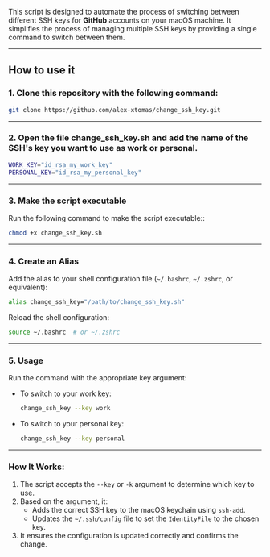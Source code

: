 
This script is designed to automate the process of switching between different SSH keys for **GitHub** accounts on your macOS machine. It simplifies the process of managing multiple SSH keys by providing a single command to switch between them.

---

## How to use it

### 1. Clone this repository with the following command:

```bash
git clone https://github.com/alex-xtomas/change_ssh_key.git
```

---

### 2. Open the file change_ssh_key.sh and add the name of the SSH's key you want to use as work or personal.

```bash
WORK_KEY="id_rsa_my_work_key"
PERSONAL_KEY="id_rsa_my_personal_key"
```

---

### 3. Make the script executable 

Run the following command to make the script executable::

```bash
chmod +x change_ssh_key.sh
```

---

### 4. **Create an Alias**

Add the alias to your shell configuration file (`~/.bashrc`, `~/.zshrc`, or equivalent):

```bash
alias change_ssh_key="/path/to/change_ssh_key.sh"
```

Reload the shell configuration:

```bash
source ~/.bashrc  # or ~/.zshrc
```

---

### 5. **Usage**

Run the command with the appropriate key argument:

- To switch to your work key:
  ```bash
  change_ssh_key --key work
  ```
- To switch to your personal key:
  ```bash
  change_ssh_key --key personal
  ```

---

### How It Works:

1. The script accepts the `--key` or `-k` argument to determine which key to use.
2. Based on the argument, it:
   - Adds the correct SSH key to the macOS keychain using `ssh-add`.
   - Updates the `~/.ssh/config` file to set the `IdentityFile` to the chosen key.
3. It ensures the configuration is updated correctly and confirms the change.
